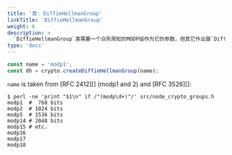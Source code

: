 ```yaml
---
title: '类: DiffieHellmanGroup'
linkTitle: 'DiffieHellmanGroup'
weight: 6
description: >
  `DiffieHellmanGroup`类需要一个众所周知的MODP组作为它的参数，但其它作业跟`DiffieHellman`一样。
type: 'docs'
---
```


<!-- YAML
added: v0.7.5
-->

```js
const name = 'modp1';
const dh = crypto.createDiffieHellmanGroup(name);
```

`name` is taken from [RFC 2412][] (modp1 and 2) and [RFC 3526][]:

```console
$ perl -ne 'print "$1\n" if /"(modp\d+)"/' src/node_crypto_groups.h
modp1  #  768 bits
modp2  # 1024 bits
modp5  # 1536 bits
modp14 # 2048 bits
modp15 # etc.
modp16
modp17
modp18
```
